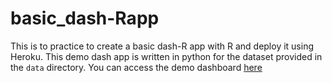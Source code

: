 # basic_dash-Rapp
This is to practice to create a basic dash-R app with R and deploy it using Heroku.
This demo dash app is written in python for the dataset provided in the `data` directory. You can access the demo dashboard [here](https://dsci532-2022-ia2-nobby.herokuapp.com/)
